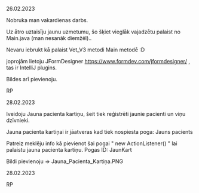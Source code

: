 26.02.2023

Nobruka man vakardienas darbs.

Uz ātro uztaisīju jaunu uzmetumu, šo šķiet vieglāk vajadzētu palaist no Main.java (man nesanāk diemžēl)..

Nevaru iebrukt kā palaist Vet_V3 metodi Main metodē :D

joprojām lietoju JFormDesigner https://www.formdev.com/jformdesigner/ , tas ir IntelliJ plugins.

Bildes arī pievienoju.

RP

28.02.2023

Iveidoju Jauna pacienta kartiņu, šeit tiek reģistrēti jaunie pacienti un viņu dzīvnieki.

Jauna pacienta kartiņai ir jāatveras kad tiek nospiesta poga: Jauns pacients

Patreiz meklēju info kā pievienot šai pogai " new ActionListener() " lai palaistu jauna pacienta kartiņu. Pogas ID: JaunKart

Bildi pievienoju => Jauna_Pacienta_Kartiņa.PNG

28.02.2023

RP
